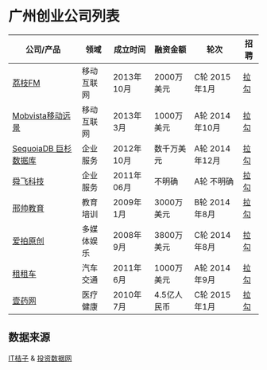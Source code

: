 # 广州创业公司列表

| 公司/产品 | 领域 | 成立时间 | 融资金额 | 轮次 | 招聘 |
| ------- | --- | ------- | ------ | ---- | --- |
| [荔枝FM](http://itjuzi.com/company/279) | 移动互联网 | 2013年10月 | 2000万美元 | C轮 2015年1月 | [拉勾](http://www.lagou.com/gongsi/1531.html) |
| [Mobvista移动远景](http://itjuzi.com/company/14127) | 移动互联网 | 2013年3月 | 1000万美元 | A轮 2014年10月 | [拉勾](http://www.lagou.com/gongsi/22045.html) |
| [SequoiaDB 巨杉数据库](http://itjuzi.com/company/6991) | 企业服务 | 2012年10月 | 数千万美元 | A轮 2014年12月 | [拉勾](http://www.lagou.com/gongsi/7695.html) |
| [舜飞科技](http://itjuzi.com/company/2697) | 企业服务 | 2011年06月 | 不明确 | A轮 不明确 | [拉勾](http://www.lagou.com/gongsi/5806.html) |
| [邢帅教育](http://itjuzi.com/company/1766) | 教育培训 | 2009年1月 | 3000万美元 | B轮 2014年8月 | [拉勾](http://www.lagou.com/gongsi/7250.html) |
| [爱拍原创](http://itjuzi.com/company/1611) | 多媒体娱乐 | 2008年9月 | 3800万美元 | C轮 2014年8月 | [拉勾](http://www.lagou.com/gongsi/112.html) |
| [租租车](http://itjuzi.com/company/736) | 汽车交通 | 2011年6月 | 1000万美元 | A轮 2014年9月 | [拉勾](http://www.lagou.com/gongsi/14059.html) |
| [壹药网](http://itjuzi.com/company/17555) | 医疗健康 | 2010年7月 | 4.5亿人民币 | C轮 2015年1月 | [拉勾](http://www.lagou.com/gongsi/15185.html) |


## 数据来源

[IT桔子](http://itjuzi.com/) & [投资数据网](http://touzishuju.com/)
